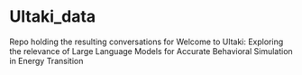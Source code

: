# Ultaki_data
Repo holding the resulting conversations for Welcome to Ultaki: Exploring the relevance of Large Language Models for Accurate Behavioral Simulation in Energy Transition
